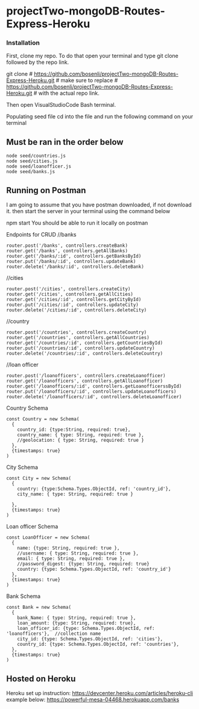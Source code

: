 # projectTwo-mongoDB-Routes-Express-Heroku

### Installation
First, clone my repo. To do that open your terminal and type git clone followed by the repo link.

git clone # https://github.com/bosenli/projectTwo-mongoDB-Routes-Express-Heroku.git #
make sure to replace # https://github.com/bosenli/projectTwo-mongoDB-Routes-Express-Heroku.git # with the actual repo link.

Then open VisualStudioCode Bash terminal.

Populating seed file
cd into the file and run the following command on your terminal

## Must be ran in the order below ##
```
node seed/countries.js
node seed/cities.js
node seed/loanofficer.js
node seed/banks.js
```

## Running on Postman ##
I am going to assume that you have postman downloaded, if not download it. then start the server in your terminal using the command below

npm start
You should be able to run it locally on postman

Endpoints for CRUD
//banks
```
router.post('/banks', controllers.createBank)
router.get('/banks', controllers.getAllBanks)
router.get('/banks/:id', controllers.getBanksById)
router.put('/banks/:id', controllers.updateBank)
router.delete('/banks/:id', controllers.deleteBank)
```

//cities
```
router.post('/cities', controllers.createCity)
router.get('/cities', controllers.getAllCities)
router.get('/cities/:id', controllers.getCityById)
router.put('/cities/:id', controllers.updateCity)
router.delete('/cities/:id', controllers.deleteCity)
```

//country
```
router.post('/countries', controllers.createCountry)
router.get('/countries', controllers.getAllCountries)
router.get('/countries/:id', controllers.getCountriesById)
router.put('/countries/:id', controllers.updateCountry)
router.delete('/countries/:id', controllers.deleteCountry)
```

//loan officer
```
router.post('/loanofficers', controllers.createLoanofficer)
router.get('/loanofficers', controllers.getAllLoanofficer)
router.get('/loanofficers/:id', controllers.getLoanofficerssById)
router.put('/loanofficers/:id', controllers.updateLoanofficers)
router.delete('/loanofficers/:id', controllers.deleteLoanofficer)
```

Country Schema
```
const Country = new Schema(
  {
    country_id: {type:String, required: true},
    country_name: { type: String, required: true },
    //geolocation: { type: String, required: true }
  },
  {timestamps: true}
)
```

City Schema
```
const City = new Schema(
  {
    country: {type:Schema.Types.ObjectId, ref: 'country_id'},
    city_name: { type: String, required: true }
   
  },
  {timestamps: true}
)
```

Loan officer Schema
```
const LoanOfficer = new Schema(
  { 
    name: {type: String, required: true },
    //username: { type: String, required: true },
    email: { type: String, required: true },
    //password_digest: {type: String, required: true}
    country: {type: Schema.Types.ObjectId, ref: 'country_id'}
  },
  {timestamps: true}
)
```

Bank Schema

```
const Bank = new Schema(
  {
    bank_Name: { type: String, required: true },
    loan_amount: {type: String, required: true},
    loan_officer_id: {type: Schema.Types.ObjectId, ref: 'loanofficers'},  //collection name
    city_id: {type: Schema.Types.ObjectId, ref: 'cities'},
    country_id: {type: Schema.Types.ObjectId, ref: 'countries'}, 
  },
  {timestamps: true}
)
```
## Hosted on Heroku

Heroku set up instruction: https://devcenter.heroku.com/articles/heroku-cli
example below:
https://powerful-mesa-04468.herokuapp.com/banks
